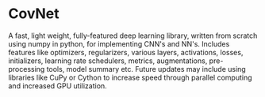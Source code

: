 # CovNet
A fast, light weight, fully-featured deep learning library, written from scratch using numpy in python, for implementing CNN's and NN's. Includes features like optimizers, regularizers, various layers, activations, losses, initializers, learning rate schedulers, metrics, augmentations, pre-processing tools, model summary etc. Future updates may include using libraries like CuPy or Cython to increase speed through parallel computing and increased GPU utilization.

